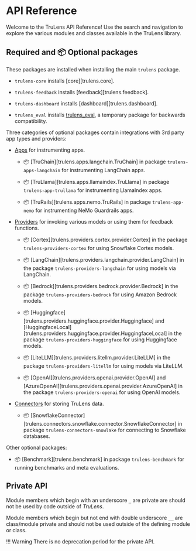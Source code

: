 # API Reference

Welcome to the TruLens API Reference! Use the search and navigation to explore
the various modules and classes available in the TruLens library.

## Required and 📦 Optional packages

These packages are installed when installing the main `trulens` package.

- `trulens-core` installs [core][trulens.core].

- `trulens-feedback` installs [feedback][trulens.feedback].

- `trulens-dashboard` installs [dashboard][trulens.dashboard].

- `trulens_eval` installs [trulens_eval](trulens_eval), a temporary package for backwards compatibility.

Three categories of optional packages contain integrations with 3rd party app
types and providers:

- [Apps](apps/index.md) for instrumenting apps.

    - 📦 [TruChain][trulens.apps.langchain.TruChain] in package
        `trulens-apps-langchain` for instrumenting LangChain apps.

    - 📦 [TruLlama][trulens.apps.llamaindex.TruLlama] in package
        `trulens-app-trullama` for instrumenting LlamaIndex apps.

    - 📦 [TruRails][trulens.apps.nemo.TruRails] in package
        `trulens-app-nemo` for instrumenting NeMo Guardrails apps.

- [Providers](providers/index.md) for invoking various models or using them for feedback functions.

    - 📦 [Cortex][trulens.providers.cortex.provider.Cortex] in the package
        `trulens-providers-cortex` for using Snowflake Cortex models.

    - 📦 [LangChain][trulens.providers.langchain.provider.LangChain] in the package
        `trulens-providers-langchain` for using models via LangChain.

    - 📦 [Bedrock][trulens.providers.bedrock.provider.Bedrock] in the package
        `trulens-providers-bedrock` for using Amazon Bedrock models.

    - 📦 [Huggingface][trulens.providers.huggingface.provider.Huggingface] and
        [HuggingfaceLocal][trulens.providers.huggingface.provider.HuggingfaceLocal]
        in the package `trulens-providers-huggingface` for using Huggingface models.

    - 📦 [LiteLLM][trulens.providers.litellm.provider.LiteLLM] in the package
        `trulens-providers-litellm` for using models via LiteLLM.

    - 📦 [OpenAI][trulens.providers.openai.provider.OpenAI] and
        [AzureOpenAI][trulens.providers.openai.provider.AzureOpenAI] in the package
        `trulens-providers-openai` for using OpenAI models.

- [Connectors](connectors/index.md) for storing TruLens data.

    - 📦 [SnowflakeConnector][trulens.connectors.snowflake.connector.SnowflakeConnector]
      in package `trulens-connectors-snowlake` for connecting to Snowflake
      databases.

Other optional packages:

- 📦 [Benchmark][trulens.benchmark] in package `trulens-benchmark` for running
  benchmarks and meta evaluations.

## Private API

Module members which begin with an underscore `_` are private are should not be
used by code outside of _TruLens_.

Module members which begin but not end with double underscore `__` are class/module private
and should not be used outside of the defining module or class.

!!! Warning
    There is no deprecation period for the private API.
